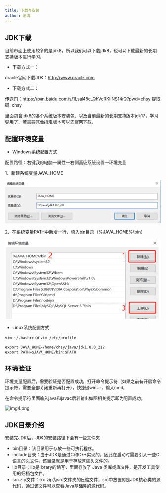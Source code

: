 ```yaml
---
title: 下载与安装
author: 沧海
---
```

<LastUpdated />

## JDK下载

目前市面上使用较多的是jdk8，所以我们可以下载jdk8，也可以下载最新的长期支持版本进行学习。

- 下载方式一：

oracle官网下载JDK：http://www.oracle.com

- 下载方式二：

传送门：https://pan.baidu.com/s/1LsaI45c_QhVcRKIiNS14rQ?pwd=chsy 提取码: chsy

里面包含jdk8的各个系统版本安装包、以及当前最新的长期支持版本jdk17，学习够用了，若需要其他指定版本可以去官网下载。

## 配置环境变量

- Windows系统配置方式

配置路径：右键我的电脑—属性—右侧高级系统设置—环境变量

1、新建系统变量JAVA_HOME

![img2.png](../images/img2.png)

2、在系统变量PATH中新增一行，填入bin目录（%JAVA_HOME%\bin）

![img3.png](../images/img3.png)

- Linux系统配置方式

```vim ~/.bashrc``` or ```vim /etc/profile```
```
export JAVA_HOME=/home/chsy/java/jdk1.8.0_212
export PATH=$JAVA_HOME/bin:$PATH
```

## 环境验证

环境变量配置后，需要验证是否配置成功，打开命令提示符（如果之前有开启命令提示符，需要全部关闭重新再打开），快捷键win+r，输入cmd。

在命令提示符里面输入java和javac后若输出如图相关提示即为配置成功。

![img4.png](../images/img4.png)

## JDK目录介绍

安装完JDK后，JDK的安装路径下会有一些文件夹

- bin目录：该目录用于存放一些可执行程序。
- include目录：由于JDK是通过C和C++实现的，因此在启动时需要引入一些C语言的头文件，该目录就是用于存放这些头文件的。
- lib目录：lib是library的缩写，里面存放了 Java 类库或库文件，是开发工具使用的归档包文件。
- src.zip文件：src.zip为src文件夹的压缩文件，src中放置的是JDK核心类的源代码，通过该文件可以查看Java基础类的源代码。